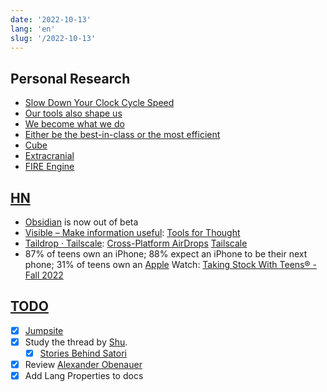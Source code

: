 ```yaml
---
date: '2022-10-13'
lang: 'en'
slug: '/2022-10-13'
---
```


## Personal Research

- [Slow Down Your Clock Cycle Speed](./../.././docs/pages/Slow%20Down%20Your%20Clock%20Cycle%20Speed.md)
- [Our tools also shape us](./../.././docs/pages/Our%20tools%20also%20shape%20us.md)
- [We become what we do](./../.././docs/pages/We%20become%20what%20we%20do.md)
- [Either be the best-in-class or the most efficient](./../.././docs/pages/Either%20be%20the%20best-in-class%20or%20the%20most%20efficient.md)
- [Cube](./../.././docs/pages/Cube.md)
- [Extracranial](./../.././docs/pages/Extracranial.md)
- [FIRE Engine](./../.././docs/pages/FIRE%20Engine.md)

## [HN](./../.././docs/pages/Hacker%20News.md)

- [Obsidian](./../.././docs/pages/Obsidian.md) is now out of beta
- [Visible – Make information useful](https://visible.page/): [Tools for Thought](./../.././docs/pages/Tools%20for%20Thought.md)
- [Taildrop · Tailscale](https://tailscale.com/kb/1106/taildrop/): [Cross-Platform AirDrops](./../.././docs/pages/Cross-Platform%20AirDrops.md) [Tailscale](./../.././docs/pages/Tailscale.md)
- 87% of teens own an iPhone; 88% expect an iPhone to be their next phone; 31% of teens own an [Apple](./../.././docs/pages/Apple.md) Watch: [Taking Stock With Teens® - Fall 2022](https://www.pipersandler.com/1col.aspx?id=6216)

## [TODO](./../.././docs/pages/TODO.md)

- [x] [Jumpsite](./../.././docs/pages/Jumpsite.md)
- [x] Study the thread by [Shu](https://twitter.com/shuding_/status/1579607964549513217).
  - [x] [Stories Behind Satori](./../.././docs/pages/Stories%20Behind%20Satori.md)
- [x] Review [Alexander Obenauer](https://alexanderobenauer.com/)
- [x] Add Lang Properties to docs

<head>
  <html lang="en-US"/>
</head>
